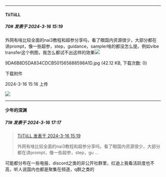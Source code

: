 ﻿
*****

####  TiiTiiLL  
##### 70#       发表于 2024-3-16 15:19

外网有啥比较全面的nai3教程和超参分享吗，看了眼国内资源很少，大部分都在讲prompt，像一些超参，step，guidance，sampler啥的都没怎么提。例如vibe transfer这个例图，我怎么都试不出这样的效果<img src="https://static.saraba1st.com/image/smiley/face2017/096.png" referrerpolicy="no-referrer">

9DA6B8D5DA834CDCB501565888598A1D.jpg
(42.12 KB, 下载次数: 0)

下载附件

2024-3-16 15:16 上传

<img src="https://img.saraba1st.com/forum/202403/16/151700brun0nc1un2zhle0.jpg" referrerpolicy="no-referrer">


*****

####  少年的深渊  
##### 71#       发表于 2024-3-16 17:17

<blockquote><a href="httphttps://bbs.saraba1st.com/2b/forum.php?mod=redirect&amp;goto=findpost&amp;pid=64272090&amp;ptid=2175024" target="_blank">TiiTiiLL 发表于 2024-3-16 15:19</a>

外网有啥比较全面的nai3教程和超参分享吗，看了眼国内资源很少，大部分都在讲prompt，像一些超参，step，gu ...</blockquote>
可能都分布在一些电报、discord之类的非公开社群里，红迪上我看活跃度也不高，听人说国内也都是聚集在频道，q群之类的


